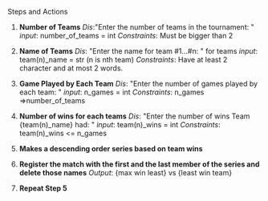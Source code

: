 Steps and Actions
1. **Number of Teams**
    *Dis*:"Enter the number of teams in the tournament: "
    *input*: number_of_teams = int 
    *Constraints*: Must be bigger than 2

2. **Name of Teams**
    *Dis*: "Enter the name for team #1...#n: " for teams
    *input*: team(n)_name = str (n is nth team)
    *Constraints*: Have at least 2 character and at most 2 words.

3. **Game Played by Each Team**
    *Dis*: "Enter the number of games played by each team: "
    *input*: n_games = int
    *Constraints*: n_games =>number_of_teams

4. **Number of wins for each teams**
    *Dis*: "Enter the number of wins Team {team(n)_name} had: "
    *input*: team(n)_wins = int
    *Constraints*: team(n)_wins <= n_games

4. **Makes a descending order series based on team wins**
5. **Register the match with the first and the last member of the series and delete those names**
    *Output*: {max win least} vs {least win team}

6. **Repeat Step 5**
